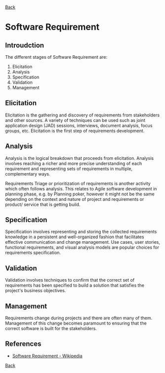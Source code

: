 [Back](README.md)

<h1>Software Requirement</h1>

## Introudction

<p>The different stages of Software Requirement are:</p>

1. Elicitation
2. Analysis
3. Specification
4. Validation
5. Management

## Elicitation

<p>Elicitation is the gathering and discovery of requirements from stakeholders and other sources. A variety of techniques can be used such as joint application design (JAD) sessions, interviews, document analysis, focus groups, etc. Elicitation is the first step of requirements development.</p>

## Analysis

<p>Analysis is the logical breakdown that proceeds from elicitation. Analysis involves reaching a richer and more precise understanding of each requirement and representing sets of requirements in multiple, complementary ways.</p>

<p>Requirements Triage or prioritization of requirements is another activity which often follows analysis. This relates to Agile software development in planning phase, e.g. by Planning poker, however it might not be the same depending on the context and nature of project and requirements or product/ service that is getting build.</p>

## Specification

<p>Specification involves representing and storing the collected requirements knowledge in a persistent and well-organized fashion that facilitates effective communication and change management. Use cases, user stories, functional requirements, and visual analysis models are popular choices for requirements specification.</p>

## Validation

<p>Validation involves techniques to confirm that the correct set of requirements has been specified to build a solution that satisfies the project's business objectives.</p>

## Management

<p>Requirements change during projects and there are often many of them. Management of this change becomes paramount to ensuring that the correct software is built for the stakeholders.</p>

## References

- [Software Requirement - Wikipedia](https://en.wikipedia.org/wiki/Software_requirements)

[Back](README.md)
